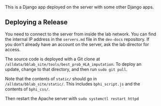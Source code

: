 This is a Django app deployed on the server with some other Django apps.

## Deploying a Release
You need to connect to the server from inside the lab network. You can find the
internal IP address in the `servers.md` file in the `dev-docs` repository. If
you don't already have an account on the server, ask the lab director for
access.

The source code is deployed with a Git clone at
`/alldata/bblab_site/tools/best_prob_HLA_imputation`. To deploy an update, change to that
directory, and then run `sudo git pull`. 

Note that the contents of `static/` should go in `/alldata/bblab_site/static/`. 
This includes `bphi_script.js` and the contents of `bphi_css/`.

Then restart the Apache server with
`sudo systemctl restart httpd`